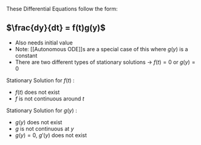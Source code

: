 These Differential Equations follow the form:
## $\frac{dy}{dt} = f(t)g(y)$
- Also needs initial value
- Note: [[Autonomous ODE]]s are a special case of this where $g(y)$ is a constant 
- There are two different types of stationary solutions → $f(t)=0$ or $g(y)=0$

Stationary Solution for $f(t)$ :
- $f(t)$ does not exist
- $f$ is not continuous around $t$

Stationary Solution for $g(y)$ :
- $g(y)$ does not exist
- $g$ is not continuous at $y$
- $g(y)=0$, $g'(y)$ does not exist